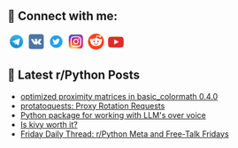 ## 🔎 Connect with me:
[<img src="https://github.com/bullbesh/bullbesh/blob/main/images/Telegram.png" width="32" height="32" />](https://t.me/bullbesh)
[<img src="https://github.com/bullbesh/bullbesh/blob/main/images/VK.png" width="32" height="32" />](https://vk.com/bullbesh)
[<img src="https://github.com/bullbesh/bullbesh/blob/main/images/Twitter.png" width="32" height="32" />](https://twitter.com/bullbesh1)
[<img src="https://github.com/bullbesh/bullbesh/blob/main/images/Instagram.png" width="32" height="32" />](https://www.instagram.com/bullbesh)
[<img src="https://github.com/bullbesh/bullbesh/blob/main/images/Reddit.png" width="32" height="32" />](https://www.reddit.com/user/bullbesh)
[<img src="https://github.com/bullbesh/bullbesh/blob/main/images/YouTube.png" width="32" height="32" />](https://www.youtube.com/channel/UCtfjRs6uzgq5mfm8S06WTcg)

## 📕 Latest r/Python Posts
<!-- BLOG-POST-LIST:START -->
- [optimized proximity matrices in basic_colormath 0.4.0](https://www.reddit.com/r/Python/comments/1fajezz/optimized_proximity_matrices_in_basic_colormath/)
- [protatoquests: Proxy Rotation Requests](https://www.reddit.com/r/Python/comments/1faas67/protatoquests_proxy_rotation_requests/)
- [Python package for working with LLM&#39;s over voice](https://www.reddit.com/r/Python/comments/1fa92qm/python_package_for_working_with_llms_over_voice/)
- [Is kivy worth it?](https://www.reddit.com/r/Python/comments/1fa34m5/is_kivy_worth_it/)
- [Friday Daily Thread: r/Python Meta and Free-Talk Fridays](https://www.reddit.com/r/Python/comments/1fa1gk2/friday_daily_thread_rpython_meta_and_freetalk/)
<!-- BLOG-POST-LIST:END -->
